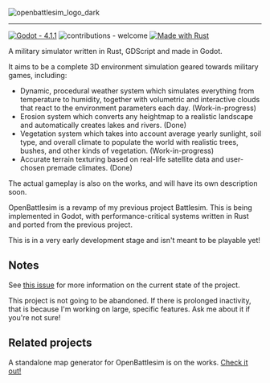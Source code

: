 ![openbattlesim_logo_dark](https://github.com/skalimoi/OpenBattlesim/assets/53193415/b0c6ce41-7849-4fab-afd6-4d19f683bdf7)

-------------------------

<a href="https://godotengine.org/"><img src="https://img.shields.io/badge/Godot-4.1.1-2ea44f?logo=godotengine&logoColor=%23478CBF" alt="Godot - 4.1.1"></a>
![contributions - welcome](https://img.shields.io/badge/contributions-welcome-blue)
[![Made with Rust](https://img.shields.io/badge/Rust-1-blue?logo=rust&logoColor=white)](https://www.rust-lang.org/ "Go to Rust homepage")


A military simulator written in Rust, GDScript and made in Godot.

It aims to be a complete 3D environment simulation geared towards military games, including:
* Dynamic, procedural weather system which simulates everything from temperature to humidity, together with volumetric and interactive clouds that react to the environment parameters each day. (Work-in-progress)
* Erosion system which converts any heightmap to a realistic landscape and automatically creates lakes and rivers. (Done)
* Vegetation system which takes into account average yearly sunlight, soil type, and overall climate to populate the world with realistic trees, bushes, and other kinds of vegetation. (Work-in-progress)
* Accurate terrain texturing based on real-life satellite data and user-chosen premade climates. (Done)

The actual gameplay is also on the works, and will have its own description soon.

OpenBattlesim is a revamp of my previous project Battlesim. This is being implemented in Godot, with performance-critical systems written in Rust and ported from the previous project.

This is in a very early development stage and isn't meant to be playable yet!

## Notes

See [this issue](https://github.com/skalimoi/OpenBattlesim/issues/1) for more information on the current state of the project.

This project is not going to be abandoned. If there is prolonged inactivity, that is because I'm working on large, specific features. Ask me about it if you're not sure!

## Related projects

A standalone map generator for OpenBattlesim is on the works. [Check it out!](https://github.com/skalimoi/OpenBTMapGen)
